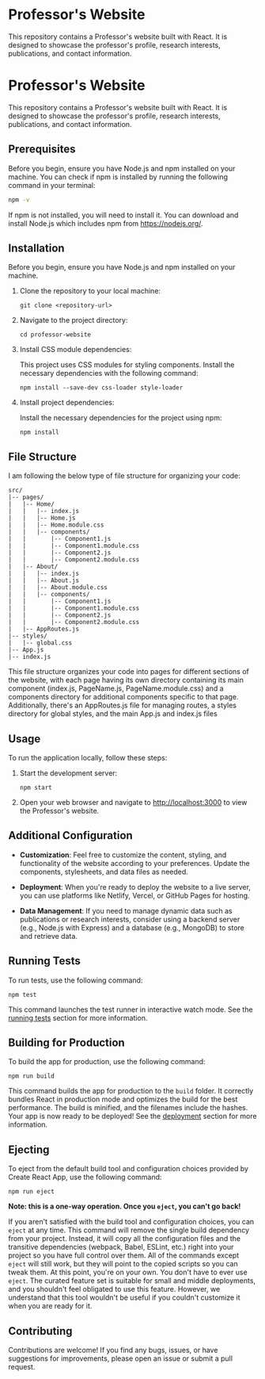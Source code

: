 # Professor's Website

This repository contains a Professor's website built with React. It is designed to showcase the professor's profile, research interests, publications, and contact information.
# Professor's Website

This repository contains a Professor's website built with React. It is designed to showcase the professor's profile, research interests, publications, and contact information.

## Prerequisites

Before you begin, ensure you have Node.js and npm installed on your machine. You can check if npm is installed by running the following command in your terminal:

```bash
npm -v
```
If npm is not installed, you will need to install it. You can download and install Node.js which includes npm from https://nodejs.org/.
## Installation

Before you begin, ensure you have Node.js and npm installed on your machine.

1. Clone the repository to your local machine:

    ```
    git clone <repository-url>
    ```

2. Navigate to the project directory:

    ```
    cd professor-website
    ```

3. Install CSS module dependencies:

    This project uses CSS modules for styling components. Install the necessary dependencies with the following command:

    ```
    npm install --save-dev css-loader style-loader
    ```

4. Install project dependencies:

    Install the necessary dependencies for the project using npm:

    ```
    npm install
    ```
## File Structure
    
I am following the below type of file structure for organizing your code:
    
```
src/
|-- pages/
|   |-- Home/
|   |   |-- index.js
|   |   |-- Home.js
|   |   |-- Home.module.css
|   |   |-- components/
|   |       |-- Component1.js
|   |       |-- Component1.module.css
|   |       |-- Component2.js
|   |       |-- Component2.module.css
|   |-- About/
|   |   |-- index.js
|   |   |-- About.js
|   |   |-- About.module.css
|   |   |-- components/
|   |       |-- Component1.js
|   |       |-- Component1.module.css
|   |       |-- Component2.js
|   |       |-- Component2.module.css
|   |-- AppRoutes.js
|-- styles/
|   |-- global.css
|-- App.js
|-- index.js
```

 This file structure organizes your code into pages for different sections of the website, with each page having its own directory containing its main component (index.js, PageName.js, PageName.module.css) and a components directory for additional components specific to that page. Additionally, there's an AppRoutes.js file for managing routes, a styles directory for global styles, and the main App.js and index.js files
 
## Usage

To run the application locally, follow these steps:

1. Start the development server:

    ```
    npm start
    ```

2. Open your web browser and navigate to [http://localhost:3000](http://localhost:3000) to view the Professor's website.

## Additional Configuration

- **Customization**: Feel free to customize the content, styling, and functionality of the website according to your preferences. Update the components, stylesheets, and data files as needed.

- **Deployment**: When you're ready to deploy the website to a live server, you can use platforms like Netlify, Vercel, or GitHub Pages for hosting.

- **Data Management**: If you need to manage dynamic data such as publications or research interests, consider using a backend server (e.g., Node.js with Express) and a database (e.g., MongoDB) to store and retrieve data.

## Running Tests

To run tests, use the following command:

```
npm test
```

This command launches the test runner in interactive watch mode. See the [running tests](https://facebook.github.io/create-react-app/docs/running-tests) section for more information.

## Building for Production

To build the app for production, use the following command:

```
npm run build
```

This command builds the app for production to the `build` folder. It correctly bundles React in production mode and optimizes the build for the best performance. The build is minified, and the filenames include the hashes. Your app is now ready to be deployed! See the [deployment](https://facebook.github.io/create-react-app/docs/deployment) section for more information.

## Ejecting

To eject from the default build tool and configuration choices provided by Create React App, use the following command:

```
npm run eject
```

**Note: this is a one-way operation. Once you `eject`, you can't go back!**

If you aren't satisfied with the build tool and configuration choices, you can `eject` at any time. This command will remove the single build dependency from your project. Instead, it will copy all the configuration files and the transitive dependencies (webpack, Babel, ESLint, etc.) right into your project so you have full control over them. All of the commands except `eject` will still work, but they will point to the copied scripts so you can tweak them. At this point, you're on your own. You don't have to ever use `eject`. The curated feature set is suitable for small and middle deployments, and you shouldn't feel obligated to use this feature. However, we understand that this tool wouldn't be useful if you couldn't customize it when you are ready for it.

## Contributing

Contributions are welcome! If you find any bugs, issues, or have suggestions for improvements, please open an issue or submit a pull request.


